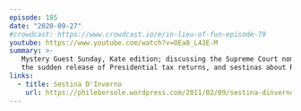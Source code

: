 ```yaml
---
episode: 185
date: "2020-09-27"
#crowdcast: https://www.crowdcast.io/e/in-lieu-of-fun-episode-79
youtube: https://www.youtube.com/watch?v=OEa0_L43E-M
summary: >-
   Mystery Guest Sunday, Kate edition; discussing the Supreme Court nomination,
   the sudden release of Presidential tax returns, and sestinas about Rochester, NY
links:
  - title: Sestina D'Inverno
    url: https://philebersole.wordpress.com/2011/02/09/sestina-dinverno-by-anthony-hecht-2/
---
```

